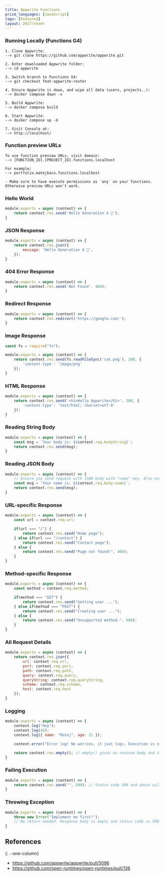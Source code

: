 ```yaml
---
title: Appwrite Functions
prism_languages: [JavaScript]
tags: [Featured]
layout: 2017/sheet
---
```


### Running Locally (Functions G4)

```
1. Clone Appwrite:
--> git clone https://github.com/appwrite/appwrite.git

2. Enter downloaded Appwrite folder:
--> cd appwrite

3. Switch branch to Functions G4:
--> git checkout feat-appwrite-router

4. Ensure Appwrite is down, and wipe all data (users, projects..):
--> docker compose down -v

5. Build Appwrite:
--> docker compose build

6. Start Appwrite:
--> docker compose up -d

7. Visit Console at:
--> http://localhost/
```

### Function preview URLs

```
To use function preview URLs, visit domain:
--> [FUNCTION_ID].[PROJECT_ID].functions.localhost

For example:
--> portfolio.matejbaco.functions.localhost

- Make sure to have execute permissions as `any` on your functions.
Otherwise preview URLs won't work.
```

### Hello World

```js
module.exports = async (context) => {
    return context.res.send('Hello Generation 4 👋');
}
```

### JSON Response

```js
module.exports = async (context) => {
    return context.res.json({
        message: 'Hello Generation 4 👋',
    });
}
```

### 404 Error Response

```js
module.exports = async (context) => {
    return context.res.send('Not Found', 404);
}
```

### Redirect Response

```js
module.exports = async (context) => {
    return context.res.redirect('https://google.com/');
}
```

### Image Response

```js
const fs = require("fs");

module.exports = async (context) => {
    return context.res.send(fs.readFileSync('cat.png'), 200, {
        'content-type': 'image/png'
    });
}
```

### HTML Response

```js
module.exports = async (context) => {
    return context.res.send('<h1>Hello Appwrite</h1>', 200, {
        'content-type': 'text/html; charset=utf-8'
    });
}
```

### Reading String Body

```js
module.exports = async (context) => {
    const msg = `Your body is: ${context.req.bodyString}`;
    return context.res.send(msg);
}
```

### Reading JSON Body

```js
module.exports = async (context) => {
    // Ensure you send request with JSON body with "name" key. Also ensure you send header "content-type: application/json"
    const msg = `Your name is: ${context.req.body.name}`;
    return context.res.send(msg);
}
```

### URL-specific Response

```js
module.exports = async (context) => {
    const url = context.req.url;

    if(url === "/") {
        return context.res.send("Home page");
    } else if(url === "/contact") {
        return context.res.send("Contact page");
    } else {
        return context.res.send("Page not found!", 404);
    }
}
```

### Method-specific Response

```js
module.exports = async (context) => {
    const method = context.req.method;

    if(method === "GET") {
        return context.res.send("Getting user ...");
    } else if(method === "POST") {
        return context.res.send("Creating user ...");
    } else {
        return context.res.send("Unsupported method.", 500);
    }
}
```

### All Request Details

```js
module.exports = async (context) => {
    return context.res.json({
        url: context.req.url,
        port: context.req.port,
        path: context.req.path,
        query: context.req.query,
        queryString: context.req.queryString,
        scheme: context.req.scheme,
        host: context.req.host
    });
}
```

### Logging

```js
module.exports = async (context) => {
    context.log("Hey");
    context.log(42);
    context.log({ name: "Matej", age: 21 });

    context.error("Error log! No worries, it just logs. Execution is still succeessful");

    return context.res.empty(); // empty() gives no resonse body and status code 204
}
```

### Failing Execution

```js
module.exports = async (context) => {
    return context.res.send("", 500); // Status code 500 and above will be marked as failed
}
```

### Throwing Exception

```js
module.exports = async (context) => {
    throw new Error("Implement me first!");
    // No return needed. Response body is empty and status code is 500
}
```

## References
{: .-one-column}

* <https://github.com/appwrite/appwrite/pull/5096>
* <https://github.com/open-runtimes/open-runtimes/pull/136>